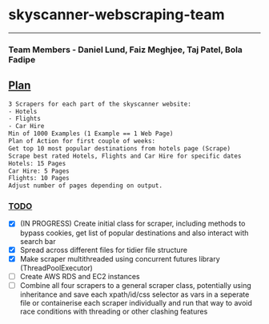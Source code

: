 # skyscanner-webscraping-team
 ---
### Team Members - Daniel Lund, Faiz Meghjee, Taj Patel, Bola Fadipe
## <ins> Plan </ins>
```txt
3 Scrapers for each part of the skyscanner website:
- Hotels
- Flights
- Car Hire
Min of 1000 Examples (1 Example == 1 Web Page)
Plan of Action for first couple of weeks:
Get top 10 most popular destinations from hotels page (Scrape)
Scrape best rated Hotels, Flights and Car Hire for specific dates
Hotels: 15 Pages
Car Hire: 5 Pages
Flights: 10 Pages
Adjust number of pages depending on output.
```
### <ins> TODO </ins>
- [x] (IN PROGRESS) Create initial class for scraper, including methods to bypass cookies, get list of popular destinations and also interact with search bar
- [x] Spread across different files for tidier file structure
- [x] Make scraper multithreaded using concurrent futures library (ThreadPoolExecutor)
- [ ] Create AWS RDS and EC2 instances
- [ ] Combine all four scrapers to a general scraper class, potentially using inheritance and save each xpath/id/css selector as vars in a seperate file or containerise each scraper individually and run that way to avoid race conditions with threading or other clashing features